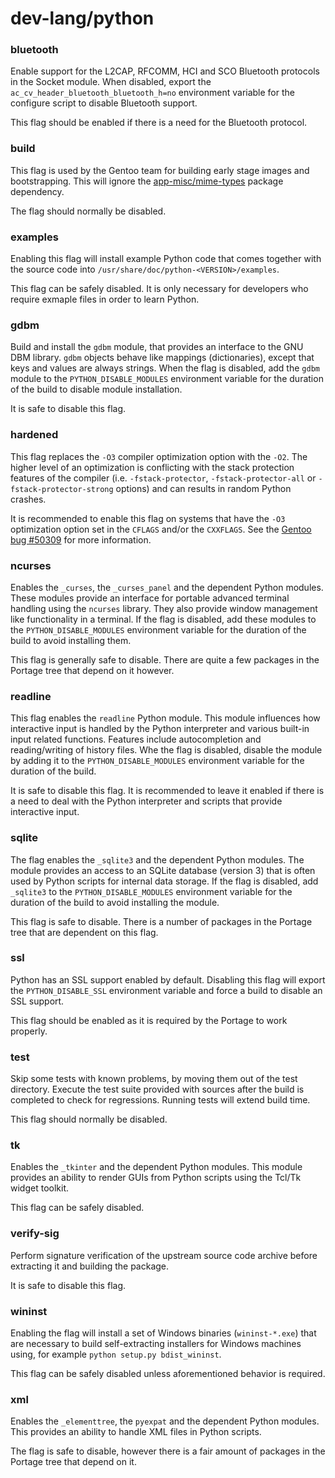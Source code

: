 # dev-lang/python

### bluetooth
Enable support for the L2CAP, RFCOMM, HCI and SCO Bluetooth protocols in the Socket module. When disabled, export the `ac_cv_header_bluetooth_bluetooth_h=no` environment variable for the configure script to disable Bluetooth support.

This flag should be enabled if there is a need for the Bluetooth protocol.

### build
This flag is used by the Gentoo team for building early stage images and bootstrapping. This will ignore the [app-misc/mime-types](../app-misc/mime-types.md) package dependency.

The flag should normally be disabled.

### examples
Enabling this flag will install example Python code that comes together with the source code into `/usr/share/doc/python-<VERSION>/examples`.

This flag can be safely disabled. It is only necessary for developers who require exmaple files in order to learn Python.

### gdbm
Build and install the `gdbm` module, that provides an interface to the GNU DBM library. `gdbm` objects behave like mappings (dictionaries), except that keys and values are always strings. When the flag is disabled, add the `gdbm` module to the `PYTHON_DISABLE_MODULES` environment variable for the duration of the build to disable module installation.

It is safe to disable this flag.

### hardened
This flag replaces the `-O3` compiler optimization option with the `-O2`. The higher level of an optimization is conflicting with the stack protection features of the compiler (i.e. `-fstack-protector`, `-fstack-protector-all` or `-fstack-protector-strong` options) and can results in random Python crashes.

It is recommended to enable this flag on systems that have the `-O3` optimization option set in the `CFLAGS` and/or the `CXXFLAGS`. See the [Gentoo bug #50309](https://bugs.gentoo.org/50309) for more information.

### ncurses
Enables the `_curses`, the `_curses_panel` and the dependent Python modules. These modules provide an interface for portable advanced terminal handling using the `ncurses` library. They also provide window management like functionality in a terminal. If the flag is disabled, add these modules to the `PYTHON_DISABLE_MODULES` environment variable for the duration of the build to avoid installing them.

This flag is generally safe to disable. There are quite a few packages in the Portage tree that depend on it however.

### readline
This flag enables the `readline` Python module. This module influences how interactive input is handled by the Python interpreter and various built-in input related functions. Features include autocompletion and reading/writing of history files. Whe the flag is disabled, disable the module by adding it to the `PYTHON_DISABLE_MODULES` environment variable for the duration of the build.

It is safe to disable this flag. It is recommended to leave it enabled if there is a need to deal with the Python interpreter and scripts that provide interactive input.

### sqlite
The flag enables the `_sqlite3` and the dependent Python modules. The module provides an access to an SQLite database (version 3) that is often used by Python scripts for internal data storage. If the flag is disabled, add `_sqlite3` to the `PYTHON_DISABLE_MODULES` environment variable for the duration of the build to avoid installing the module.

This flag is safe to disable. There is a number of packages in the Portage tree that are dependent on this flag.

### ssl
Python has an SSL support enabled by default. Disabling this flag will export the `PYTHON_DISABLE_SSL` environment variable and force a build to disable an SSL support.

This flag should be enabled as it is required by the Portage to work properly.

### test
Skip some tests with known problems, by moving them out of the test directory. Execute the test suite provided with sources after the build is completed to check for regressions. Running tests will extend build time.

This flag should normally be disabled.

### tk
Enables the `_tkinter` and the dependent Python modules. This module provides an ability to render GUIs from Python scripts using the Tcl/Tk widget toolkit.

This flag can be safely disabled.

### verify-sig
Perform signature verification of the upstream source code archive before extracting it and building the package.

It is safe to disable this flag.

### wininst
Enabling the flag will install a set of Windows binaries (`wininst-*.exe`) that are necessary to build self-extracting installers for Windows machines using, for example `python setup.py bdist_wininst`.

This flag can be safely disabled unless aforementioned behavior is required.

### xml
Enables the `_elementtree`, the `pyexpat` and the dependent Python modules. This provides an ability to handle XML files in Python scripts.

The flag is safe to disable, however there is a fair amount of packages in the Portage tree that depend on it.
